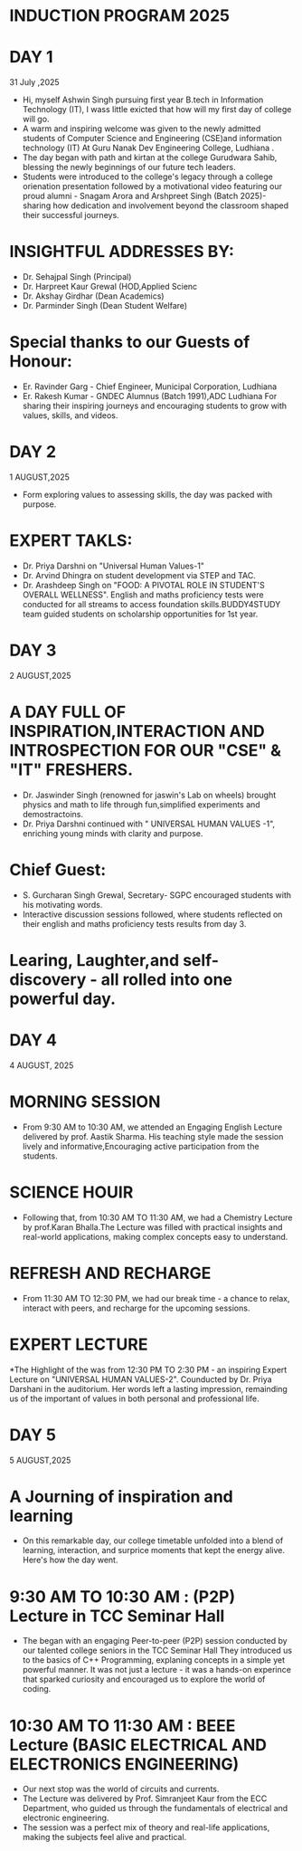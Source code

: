 # INDUCTION PROGRAM 2025
# DAY 1 
31 July ,2025
+ Hi, myself Ashwin Singh pursuing first year B.tech in Information Technology (IT), I wass little exicted that how will my first day of college will go.
+ A warm and inspiring welcome was given to the newly admitted students of Computer Science and Engineering (CSE)and information technology (IT) At Guru Nanak Dev Engineering College, Ludhiana .
+ The day began with path and kirtan at the college Gurudwara Sahib, blessing the newly beginnings of our future tech leaders.
+ Students were introduced to the college's legacy through a college orienation presentation followed by a motivational video featuring our proud alumni - Snagam Arora and Arshpreet Singh (Batch 2025)- sharing how dedication and involvement beyond the classroom shaped their successful journeys.
# INSIGHTFUL ADDRESSES BY:
* Dr. Sehajpal Singh (Principal)
* Dr. Harpreet Kaur Grewal (HOD,Applied Scienc
* Dr. Akshay Girdhar (Dean Academics)
* Dr. Parminder Singh (Dean Student Welfare)
# Special thanks to our Guests of Honour:
* Er. Ravinder Garg - Chief Engineer, Municipal Corporation, Ludhiana
* Er. Rakesh Kumar - GNDEC Alumnus (Batch 1991),ADC Ludhiana
For sharing their inspiring journeys and encouraging students to grow with values, skills, and videos.
# DAY 2 
1 AUGUST,2025
* Form exploring values to assessing skills, the day was packed with purpose.
# EXPERT TAKLS: 
* Dr. Priya Darshni on "Universal Human Values-1"
* Dr. Arvind Dhingra on student development via STEP and TAC.
* Dr. Arashdeep Singh on "FOOD: A PIVOTAL ROLE IN STUDENT'S OVERALL WELLNESS". English and maths proficiency tests were conducted for all streams to access foundation skills.BUDDY4STUDY team guided students on scholarship opportunities for 1st year.
# DAY 3 
2 AUGUST,2025
# A DAY FULL OF INSPIRATION,INTERACTION AND INTROSPECTION FOR OUR "CSE" & "IT" FRESHERS.
* Dr. Jaswinder Singh (renowned for jaswin's Lab on wheels) brought physics and math to life through fun,simplified experiments and demostractoins.
* Dr. Priya Darshni continued with " UNIVERSAL HUMAN VALUES -1", enriching young minds with clarity and purpose.
# Chief Guest:
* S. Gurcharan Singh Grewal, Secretary- SGPC encouraged students with his motivating words.
* Interactive discussion sessions followed, where students reflected on their english and maths proficiency tests results from day 3.
# Learing, Laughter,and self- discovery - all rolled into one powerful day.
# DAY 4
4 AUGUST, 2025
# MORNING SESSION 
+ From 9:30 AM to 10:30 AM, we attended an Engaging English Lecture delivered by prof. Aastik Sharma. His teaching style made the session lively and informative,Encouraging active participation from the students.
# SCIENCE HOUIR 
* Following that, from 10:30 AM TO 11:30 AM, we had a Chemistry Lecture by prof.Karan Bhalla.The Lecture was filled with practical insights and real-world applications, making complex concepts easy to understand.
# REFRESH AND RECHARGE 
* From 11:30 AM TO 12:30 PM, we had our break time - a chance to relax, interact with peers, and recharge for the upcoming sessions.
# EXPERT LECTURE
*The Highlight of the was from 12:30 PM TO 2:30 PM - an inspiring Expert Lecture on "UNIVERSAL HUMAN VALUES-2". Counducted by Dr. Priya Darshani in the auditorium. Her words left a lasting impression, remainding us of the important of values in both personal and professional life.
# DAY 5 
5 AUGUST,2025
# A Journing of inspiration and learning 
* On this remarkable day, our college timetable unfolded into a blend of learning, interaction, and surprice moments that kept the energy alive. Here's how the day went.
# 9:30 AM TO 10:30 AM : (P2P) Lecture in TCC Seminar Hall 
* The began with an engaging Peer-to-peer (P2P) session conducted by our talented college seniors in the TCC Seminar Hall They introduced us to the basics of C++ Programming, explaning concepts in a simple yet powerful manner. It was not just a lecture - it was a hands-on experince that sparked curiosity and encouraged us to explore the world of coding.
# 10:30 AM TO 11:30 AM : BEEE Lecture (BASIC ELECTRICAL AND ELECTRONICS ENGINEERING) 
* Our next stop was the world of circuits and currents.
* The Lecture was delivered by Prof. Simranjeet Kaur from the ECC Department, who guided us through the fundamentals of electrical and electronic engineering.
* The session was a perfect mix of theory and real-life applications, making the subjects feel alive and practical. 

